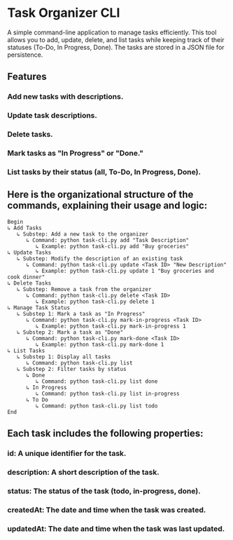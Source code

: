 # Task Organizer CLI

A simple command-line application to manage tasks efficiently. This tool allows you to add, update, delete, and list tasks while keeping track of their statuses (To-Do, In Progress, Done). The tasks are stored in a JSON file for persistence.

## Features
### Add new tasks with descriptions.
### Update task descriptions.
### Delete tasks.
### Mark tasks as "In Progress" or "Done."
### List tasks by their status (all, To-Do, In Progress, Done).

## Here is the organizational structure of the commands, explaining their usage and logic:
```plaintext
Begin
↳ Add Tasks
   ↳ Substep: Add a new task to the organizer
      ↳ Command: python task-cli.py add "Task Description"
         ↳ Example: python task-cli.py add "Buy groceries"
↳ Update Tasks
   ↳ Substep: Modify the description of an existing task
      ↳ Command: python task-cli.py update <Task ID> "New Description"
         ↳ Example: python task-cli.py update 1 "Buy groceries and cook dinner"
↳ Delete Tasks
   ↳ Substep: Remove a task from the organizer
      ↳ Command: python task-cli.py delete <Task ID>
         ↳ Example: python task-cli.py delete 1
↳ Manage Task Status
   ↳ Substep 1: Mark a task as "In Progress"
      ↳ Command: python task-cli.py mark-in-progress <Task ID>
         ↳ Example: python task-cli.py mark-in-progress 1
   ↳ Substep 2: Mark a task as "Done"
      ↳ Command: python task-cli.py mark-done <Task ID>
         ↳ Example: python task-cli.py mark-done 1
↳ List Tasks
   ↳ Substep 1: Display all tasks
      ↳ Command: python task-cli.py list
   ↳ Substep 2: Filter tasks by status
      ↳ Done
         ↳ Command: python task-cli.py list done
      ↳ In Progress
         ↳ Command: python task-cli.py list in-progress
      ↳ To Do
         ↳ Command: python task-cli.py list todo
End
```
## Each task includes the following properties:

### id: A unique identifier for the task.
### description: A short description of the task.
### status: The status of the task (todo, in-progress, done).
### createdAt: The date and time when the task was created.
### updatedAt: The date and time when the task was last updated.
